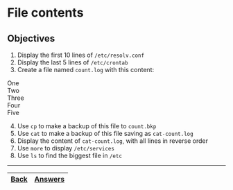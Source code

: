 # File contents

## Objectives

1. Display the first 10 lines of `/etc/resolv.conf`
2. Display the last 5 lines of `/etc/crontab`
3. Create a file named `count.log` with this content:

  One<br>
  Two<br>
  Three<br>
  Four<br>
  Five

4. Use `cp` to make a backup of this file to `count.bkp`
5. Use `cat` to make a backup of this file saving as `cat-count.log`
6. Display the content of `cat-count.log`, with all lines in reverse order
7. Use `more` to display `/etc/services`
8. Use `ls` to find the biggest file in `/etc`

---
[Back](/README.md)| [Answers](https://github.com/ricmmartins/fasthack-linux-answers/blob/main/challenges/lab-file-contents.md) | 
:----- |:-----
